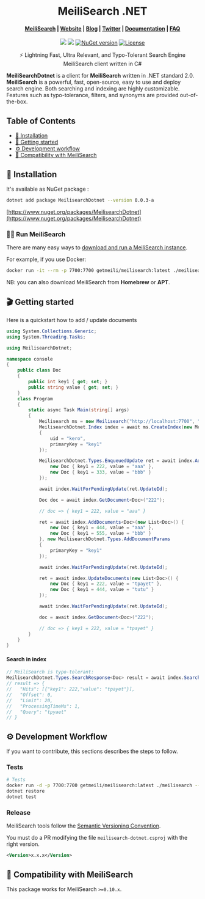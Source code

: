 <h1 align="center">MeiliSearch .NET</h1>

<h4 align="center">
  <a href="https://github.com/meilisearch/MeiliSearch">MeiliSearch</a> |
  <a href="https://www.meilisearch.com">Website</a> |
  <a href="https://blog.meilisearch.com">Blog</a> |
  <a href="https://twitter.com/meilisearch">Twitter</a> |
  <a href="https://docs.meilisearch.com">Documentation</a> |
  <a href="https://docs.meilisearch.com/faq">FAQ</a>
</h4>

<p align="center">
  <a href='https://github.com/ndudnicz/meilisearch-dotnet/actions?query=workflow%3A"default"'><img src="https://img.shields.io/github/workflow/status/ndudnicz/meilisearch-dotnet/default?style=for-the-badge"></a>
  <a href='https://github.com/ndudnicz/meilisearch-dotnet/actions?query=workflow%3A"nuget-push"'><img src="https://img.shields.io/github/workflow/status/ndudnicz/meilisearch-dotnet/nuget-push?style=for-the-badge&label=NuGet%20push"></a>
  <a href="https://www.nuget.org/packages/MeilisearchDotnet"><img src="https://img.shields.io/nuget/v/MeilisearchDotnet?style=for-the-badge" alt="NuGet version"></a>
  <a href="https://github.com/ndudnicz/meilisearch-dotnet/blob/master/LICENSE"><img src="https://img.shields.io/badge/license-MIT-informational?style=for-the-badge" alt="License"></a>
</p>

<p align="center">⚡ Lightning Fast, Ultra Relevant, and Typo-Tolerant Search Engine MeiliSearch client written in C#</p>

**MeiliSearchDotnet** is a client for **MeiliSearch** written in .NET standard 2.0. **MeiliSearch** is a powerful, fast, open-source, easy to use and deploy search engine. Both searching and indexing are highly customizable. Features such as typo-tolerance, filters, and synonyms are provided out-of-the-box.

## Table of Contents

- [🔧 Installation](#-installation)
- [🚀 Getting started](#-getting-started)
- [⚙️ Development workflow](#%EF%B8%8F-development-workflow)
- [🤖 Compatibility with MeiliSearch](#-compatibility-with-meilisearch)

## 🔧 Installation
It's available as NuGet package :
```bash
dotnet add package MeilisearchDotnet --version 0.0.3-a
```
[https://www.nuget.org/packages/MeilisearchDotnet](https://www.nuget.org/packages/MeilisearchDotnet)

### 🏃‍♀️ Run MeiliSearch

There are many easy ways to [download and run a MeiliSearch instance](https://docs.meilisearch.com/guides/advanced_guides/installation.html#download-and-launch).

For example, if you use Docker:

```bash
docker run -it --rm -p 7700:7700 getmeili/meilisearch:latest ./meilisearch --master-key=masterKey
```

NB: you can also download MeiliSearch from **Homebrew** or **APT**.

## 🎬 Getting started

Here is a quickstart how to add / update documents

```cs
using System.Collections.Generic;
using System.Threading.Tasks;

using MeilisearchDotnet;

namespace console
{
    public class Doc
    {
        public int key1 { get; set; }
        public string value { get; set; }
    }
    class Program
    {
        static async Task Main(string[] args)
        {
            Meilisearch ms = new Meilisearch("http://localhost:7700", "masterKey");
            MeilisearchDotnet.Index index = await ms.CreateIndex(new MeilisearchDotnet.Types.IndexRequest
            {
                uid = "kero",
                primaryKey = "key1"
            });

            MeilisearchDotnet.Types.EnqueuedUpdate ret = await index.AddDocuments<Doc>(new List<Doc>() {
                new Doc { key1 = 222, value = "aaa" },
                new Doc { key1 = 333, value = "bbb" }
            });

            await index.WaitForPendingUpdate(ret.UpdateId);

            Doc doc = await index.GetDocument<Doc>("222");

            // doc => { key1 = 222, value = "aaa" }

            ret = await index.AddDocuments<Doc>(new List<Doc>() {
                new Doc { key1 = 444, value = "aaa" },
                new Doc { key1 = 555, value = "bbb" }
            }, new MeilisearchDotnet.Types.AddDocumentParams
            {
                primaryKey = "key1"
            });

            await index.WaitForPendingUpdate(ret.UpdateId);

            ret = await index.UpdateDocuments(new List<Doc>() {
                new Doc { key1 = 222, value = "tpayet" },
                new Doc { key1 = 444, value = "tutu" }
            });

            await index.WaitForPendingUpdate(ret.UpdateId);

            doc = await index.GetDocument<Doc>("222");

            // doc => { key1 = 222, value = "tpayet" }
        }
    }
}
```

#### Search in index

```csharp
// MeiliSearch is typo-tolerant:
MeilisearchDotnet.Types.SearchResponse<Doc> result = await index.Search<Doc>("tpyaet");
// result => {
//   "Hits": [{"key1": 222,"value": "tpayet"}],
//   "Offset": 0,
//   "Limit": 20,
//   "ProcessingTimeMs": 1,
//   "Query": "tpyaet"
// }
```

## ⚙️ Development Workflow

If you want to contribute, this sections describes the steps to follow.

### Tests

```bash
# Tests
docker run -d -p 7700:7700 getmeili/meilisearch:latest ./meilisearch --master-key=masterKey --no-analytics
dotnet restore
dotnet test
```

### Release

MeiliSearch tools follow the [Semantic Versioning Convention](https://semver.org/).

You must do a PR modifying the file `meilisearch-dotnet.csproj` with the right version.<br>

```xml
<Version>x.x.x</Version>
```

## 🤖 Compatibility with MeiliSearch

This package works for MeiliSearch `>=0.10.x`.
